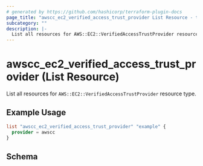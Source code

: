 ```yaml
---
# generated by https://github.com/hashicorp/terraform-plugin-docs
page_title: "awscc_ec2_verified_access_trust_provider List Resource - terraform-provider-awscc"
subcategory: ""
description: |-
  List all resources for AWS::EC2::VerifiedAccessTrustProvider resource type.
---
```


# awscc_ec2_verified_access_trust_provider (List Resource)

List all resources for `AWS::EC2::VerifiedAccessTrustProvider` resource type.

## Example Usage

```terraform
list "awscc_ec2_verified_access_trust_provider" "example" {
  provider = awscc
}
```

<!-- schema generated by tfplugindocs -->
## Schema

